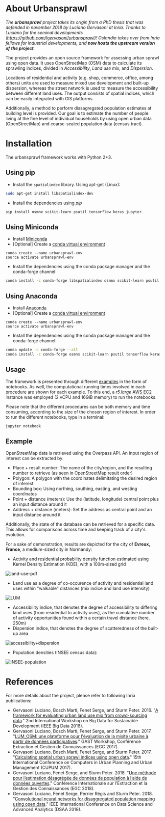 # About Urbansprawl

*The **urbansprawl** project takes its origin from a PhD thesis that was
defended in november 2018 by Luciano Gervasoni at Inria. Thanks to Luciano for
the seminal developments (https://github.com/lgervasoni/urbansprawl)!  Oslandia
takes over from Inria fellows for industrial developments, and **now hosts the
upstream version of the project**.*

The project provides an open source framework for assessing urban sprawl using
open data. It uses OpenStreetMap (OSM) data to calculate its sprawling indices,
divided in *Accessibility*, *Land use mix*, and *Dispersion*.

Locations of residential and activity (e.g. shop, commerce, office, among
others) units are used to measure mixed use development and built-up
dispersion, whereas the street network is used to measure the accessibility
between different land uses. The output consists of spatial indices, which can
be easily integrated with GIS platforms.

Additionally, a method to perform dissagregated population estimates at
building level is provided. Our goal is to estimate the number of people living
at the fine level of individual households by using open urban data
(OpenStreetMap) and coarse-scaled population data (census tract).

# Installation

The urbansprawl framework works with Python 2+3.

## Using pip

- Install the ```spatialindex``` library. Using apt-get (Linux):
```sh
sudo apt-get install libspatialindex-dev
```
- Install the dependencies using *pip*
```sh
pip install osmnx scikit-learn psutil tensorflow keras jupyter
```

## Using Miniconda

- Install [Miniconda](https://conda.io/miniconda.html)
- [Optional] Create a [conda virtual environment](http://conda.pydata.org/docs/using/envs.html) 
```
conda create --name urbansprawl-env
source activate urbansprawl-env
```

- Install the dependencies using the conda package manager and the conda-forge channel
```sh
conda install -c conda-forge libspatialindex osmnx scikit-learn psutil tensorflow keras jupyter
```

## Using Anaconda

- Install [Anaconda](https://www.anaconda.com/download)
- [Optional] Create a [conda virtual environment](http://conda.pydata.org/docs/using/envs.html) 
```
conda create --name urbansprawl-env
source activate urbansprawl-env
```

- Install the dependencies using the conda package manager and the conda-forge channel
```sh
conda update -c conda-forge --all
conda install -c conda-forge osmnx scikit-learn psutil tensorflow keras jupyter
```

## Usage

The framework is presented through
different
[examples](https://github.com/lgervasoni/urbansprawl/tree/master/examples) in
the form of notebooks. As well, the computational running times involved in
each procedure are shown for each example. To this end, a
_r5.large_ [AWS EC2](https://aws.amazon.com/ec2/) instance was employed (2 vCPU
and 16GiB memory) to run the notebooks.

Please note that the different procedures can be both memory and time
consuming, according to the size of the chosen region of interest. In order to
run the different notebooks, type in a terminal:

```sh
jupyter notebook
```

## Example

OpenStreetMap data is retrieved using the Overpass API. An input region of
interest can be extracted by:

* Place + result number: The name of the city/region, and the resulting number to retrieve (as seen in OpenStreetMap result order)
* Polygon: A polygon with the coordinates delimitating the desired region of interest
* Bounding box: Using northing, southing, easting, and westing coordinates
* Point + distance (meters): Use the (latitude, longitude) central point plus an input distance around it
* Address + distance (meters): Set the address as central point and an input distance around it

Additionally, the state of the database can be retrieved for a specific data.
This allows for comparisons across time and keeping track of a city's
evolution.

For a sake of demonstration, results are depicted for the city of **Evreux,
France**, a medium-sized city in Normandy:

- Activity and residential probability density function estimated using Kernel
  Density Estimation (KDE), with a 100m-sized grid

![land-use-pdf](examples/images/evreux-france-land-use-kernel-densities.png)

- Land use as a degree of co-occurence of activity and residential land uses
  within "walkable" distances (mix indice and land use intensity)

![LUM](examples/images/evreux-france-land-use-metrics.png)

- Accessibility indice, that denotes the degree of accessibility to differing
  land uses (from residential to activity uses), as the cumulative number of
  activity opportunities found within a certain travel distance (here, 250m)
- Dispersion indice, that denotes the degree of scatteredness of the built-up
  area

![accessibility+dispersion](examples/images/evreux-france-urbansprawl-metrics.png)

- Population densities (INSEE census data):

![INSEE-population](examples/images/evreux-france-insee-population.png)

# References

For more details about the project, please refer to following Inria
publications:

* Gervasoni Luciano, Bosch Martí, Fenet Serge, and Sturm Peter. 2016. "[A framework for evaluating urban land use mix from crowd-sourcing data](https://hal.inria.fr/hal-01396792)." 2nd International Workshop on Big Data for Sustainable Development (IEEE Big Data 2016).
* Gervasoni Luciano, Bosch Martí, Fenet Serge, and Sturm Peter. 2017. "[LUM_OSM: une plateforme pour l'évaluation de la mixité urbaine à partir de données participatives](https://hal.inria.fr/hal-01548341)." GAST Workshop, Conférence Extraction et Gestion de Connaissances (EGC 2017).
* Gervasoni Luciano, Bosch Martí, Fenet Serge, and Sturm Peter. 2017. "[Calculating spatial urban sprawl indices using open data](https://hal.inria.fr/hal-01535469)." 15th International Conference on Computers in Urban Planning and Urban Management (CUPUM 2017).
* Gervasoni Luciano, Fenet Serge, and Sturm Peter. 2018. "[Une méthode pour l’estimation désagrégée de données de population à l’aide de données ouvertes](https://hal.inria.fr/hal-01667975)." Conférence Internationale sur l'Extraction et la Gestion des Connaissances (EGC 2018).
* Gervasoni Luciano, Fenet Serge, Perrier Régis and Sturm Peter. 2018. "[Convolutional neural networks for disaggregated population mapping using open data](https://hal.inria.fr/hal-01852585)." IEEE International Conference on Data Science and Advanced Analytics (DSAA 2018).
